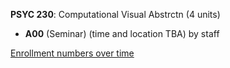 **PSYC 230**: Computational Visual Abstrctn (4 units)

- **A00** (Seminar) (time and location TBA) by staff

[Enrollment numbers over time](./PSYC230.tsv)
